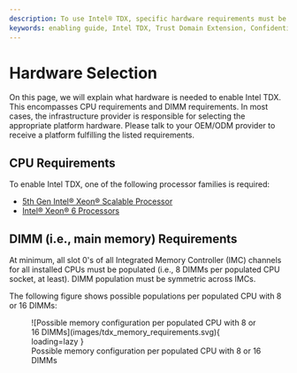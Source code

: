 ```yaml
---
description: To use Intel® TDX, specific hardware requirements must be met. This includes the CPU seclection and the DIMM population.
keywords: enabling guide, Intel TDX, Trust Domain Extension, Confidential Computing, hardware setup, hardware selection
---
```

<!---
Copyright (C) 2024 Intel Corporation
SPDX-License-Identifier: CC-BY-4.0
-->

# Hardware Selection

On this page, we will explain what hardware is needed to enable Intel TDX.
This encompasses CPU requirements and DIMM requirements.
In most cases, the infrastructure provider is responsible for selecting the appropriate platform hardware.
Please talk to your OEM/ODM provider to receive a platform fulfilling the listed requirements.


## CPU Requirements

To enable Intel TDX, one of the following processor families is required:

- [5th Gen Intel® Xeon® Scalable Processor](https://www.intel.com/content/www/us/en/ark/products/series/236644/5th-gen-intel-xeon-scalable-processors.html)
- [Intel® Xeon® 6 Processors](https://www.intel.com/content/www/us/en/ark/products/series/240357/intel-xeon-6.html)


## DIMM (i.e., main memory) Requirements

At minimum, all slot 0's of all Integrated Memory Controller (IMC) channels for all installed CPUs must be populated (i.e., 8 DIMMs per populated CPU socket, at least).
DIMM population must be symmetric across IMCs.

The following figure shows possible populations per populated CPU with 8 or 16 DIMMs:
<figure markdown>
  ![Possible memory configuration per populated CPU with 8 or 16 DIMMs](images/tdx_memory_requirements.svg){ loading=lazy }
  <figcaption>Possible memory configuration per populated CPU with 8 or 16 DIMMs</figcaption>
</figure>
